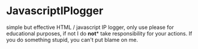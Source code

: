 # JavascriptIPlogger
simple but effective HTML / javascript IP logger, only use please for educational purposes, if not I do **not*** take responsibility for your actions. If you do something stupid, you can't put blame on me.
